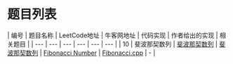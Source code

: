 ﻿

# 题目列表

| 编号 | 题目名称 | LeetCode地址 | 牛客网地址 | 代码实现 | 作者给出的实现 | 相关题目 |
| --- | --- | --- | --- | --- | --- | 
| 10 | 斐波那契数列 | [斐波那契数列](https://leetcode-cn.com/problems/fibonacci-number/) | [斐波那契数列](https://www.nowcoder.com/practice/c6c7742f5ba7442aada113136ddea0c3?tpId=13&tqId=11160&tPage=1&rp=1&ru=/ta/coding-interviews&qru=/ta/coding-interviews/question-ranking) | [Fibonacci Number](./10.斐波那契数列/Fibonacci_Number.py) | [Fibonacci.cpp](https://github.com/zhedahht/CodingInterviewChinese2/blob/master/10_Fibonacci/Fibonacci.cpp) | - |



